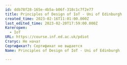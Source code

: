 ```yaml
---
id: ddb78f28-165e-4b5a-b06f-318c1c7f2e77
title: Principles of Design of IoT - Uni of Edinburgh
created_time: 2023-02-16T11:01:00.000Z
last_edited_time: 2023-02-20T17:59:00.000Z
Категория:
  - IoT
URL: https://course.inf.ed.ac.uk/pdiot
Статус: Не начат
Сертификат?: Сертификат не выдается
Name: Principles of Design of IoT - Uni of Edinburgh

---
```

